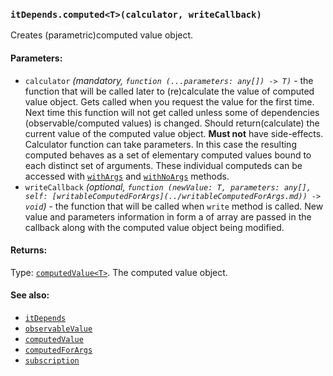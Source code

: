 ### `itDepends.computed<T>(calculator, writeCallback)`

Creates (parametric)computed value object.

#### Parameters:
* `calculator` *(mandatory, `function (...parameters: any[]) -> T)`* - the function that will be called later to (re)calculate the value of computed value object. Gets called when you request the value for the first time. Next time this function will not get called unless some of dependencies (observable/computed values) is changed. Should return(calculate) the current value of the computed value object. **Must not** have side-effects. Calculator function can take parameters. In this case the resulting computed behaves as a set of elementary computed values bound to each distinct set of arguments. These individual computeds can be accessed with [`withArgs`](../computedValue/withArgs.md) and [`withNoArgs`](../computedValue/withNoArgs.md) methods.
* `writeCallback` *(optional, `function (newValue: T, parameters: any[], self: [writableComputedForArgs](../writableComputedForArgs.md)) -> void`)* - the function that will be called when `write` method is called. New value and parameters information in form a of array are passed in the callback along with the computed value object being modified.

#### Returns:
Type: [`computedValue<T>`](../computedValue.md).
The computed value object.

#### See also:
* [`itDepends`](itDepends.md)
* [`observableValue`](observableValue.md)
* [`computedValue`](computedValue.md)
* [`computedForArgs`](computedForArgs.md)
* [`subscription`](subscription.md)
